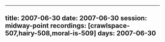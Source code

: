 
---
title: 2007-06-30
date:  2007-06-30
session: midway-point
recordings: [crawlspace-507,hairy-508,moral-is-509]
days: 2007-06-30
---
